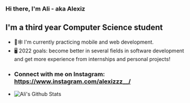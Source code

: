 ### Hi there, I'm Ali - aka Alexiz
## I'm a third year Computer Science student
- 📱🕸 I'm currently practicing mobile and web development.
- 🖥 2022 goals: become better in several fields in software development and get more experience from internships and personal projects! 
- ### Connect with me on Instagram: https://www.instagram.com/alexizzz__/
-  <img align ="left" alt = "Ali's Github Stats" src ="https://github-readme-stats.vercel.app/api?username=alialzein01&show_icons=true" />
